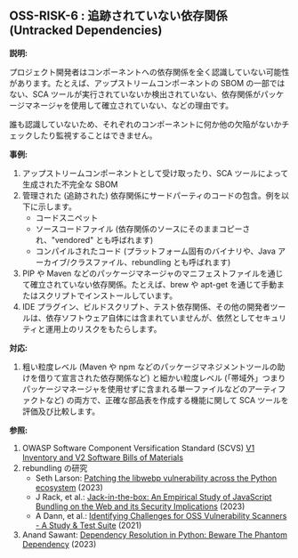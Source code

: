 ## OSS-RISK-6 : 追跡されていない依存関係 (Untracked Dependencies)

**説明:**

プロジェクト開発者はコンポーネントへの依存関係を全く認識していない可能性があります。たとえば、アップストリームコンポーネントの SBOM の一部ではない、SCA ツールが実行されていないか検出されていない、依存関係がパッケージマネージャを使用して確立されていない、などの理由です。

誰も認識していないため、それぞれのコンポーネントに何か他の欠陥がないかチェックしたり監視することはできません。

**事例:**

1. アップストリームコンポーネントとして受け取ったり、SCA ツールによって生成された不完全な SBOM
2. 管理された (追跡された) 依存関係にサードパーティのコードの包含。例を以下に示します。
    - コードスニペット
    - ソースコードファイル (依存関係のソースにそのままコピーされ、"vendored" とも呼ばれます)
    - コンパイルされたコード (プラットフォーム固有のバイナリや、Java アーカイブ/クラスファイル、rebundling とも呼ばれます)
3. PIP や Maven などのパッケージマネージャのマニフェストファイルを通じて確立されていない依存関係。たとえば、brew や apt-get を通じて手動またはスクリプトでインストールしています。
4. IDE プラグイン、ビルドスクリプト、テスト依存関係、その他の開発者ツールは、依存ソフトウェア自体には含まれていませんが、依然としてセキュリティと運用上のリスクをもたらします。

**対応:**

1. 粗い粒度レベル (Maven や npm などのパッケージマネジメントツールの助けを借りて宣言された依存関係など) と細かい粒度レベル (「帯域外」つまりパッケージマネージャを使用せずに含まれる単一ファイルなどのアーティファクトなど) の両方で、正確な部品表を作成する機能に関して SCA ツールを評価及び比較します。

**参照:**

1. OWASP Software Component Versification Standard (SCVS) [V1 Inventory and V2 Software Bills of Materials](https://owasp-scvs.gitbook.io/scvs/v1-inventory)
2. rebundling の研究
    - Seth Larson: [Patching the libwebp vulnerability across the Python ecosystem](https://sethmlarson.dev/security-developer-in-residence-weekly-report-16) (2023)
    - J Rack, et al.: [Jack-in-the-box: An Empirical Study of JavaScript Bundling on the Web and its Security Implications](https://publications.cispa.saarland/4036/1/Bundlers_Study_Submission-camera-ready.pdf) (2023)
    - A Dann, et al.: [Identifying Challenges for OSS Vulnerability Scanners - A Study & Test Suite](https://www.bodden.de/pubs/dph+21identifying.pdf) (2021)
3. Anand Sawant: [Dependency Resolution in Python: Beware The Phantom Dependency](https://www.endorlabs.com/learn/dependency-resolution-in-python-beware-the-phantom-dependency) (2023)
